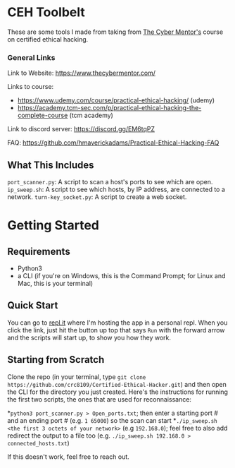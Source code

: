 # CEH Toolbelt


These are some tools I made from taking from [The Cyber Mentor's](https://github.com/TCM-Course-Resources) course on certified ethical hacking.

### General Links

Link to Website: https://www.thecybermentor.com/

Links to course:
* https://www.udemy.com/course/practical-ethical-hacking/ (udemy)
* https://academy.tcm-sec.com/p/practical-ethical-hacking-the-complete-course (tcm academy)

Link to discord server: https://discord.gg/EM6tqPZ

FAQ: https://github.com/hmaverickadams/Practical-Ethical-Hacking-FAQ

## What This Includes
`port_scanner.py`: A script to scan a host's ports to see which are open.
`ip_sweep.sh`: A script to see which hosts, by IP address, are connected to a network.
`turn-key_socket.py`: A script to create a web socket.

# Getting Started

## Requirements
* Python3
* a CLI (if you're on Windows, this is the Command Prompt; for Linux and Mac, this is your terminal)

## Quick Start
You can go to [repl.it](https://replit.com/@crc8109/Certified-Ethical-Hacker) where I'm hosting the app in a personal repl. When you click the link, just hit the button up top that says `Run` with the forward arrow and the scripts will start up, to show you how they work.

## Starting from Scratch
Clone the repo (in your terminal, type `git clone https://github.com/crc8109/Certified-Ethical-Hacker.git`) and then open the CLI for the directory you just created. Here's the instructions for running the first two scripts, the ones that are used for reconnaissance:

*`python3 port_scanner.py > Open_ports.txt`; then enter a starting port # and an ending port # (e.g. `1 65000`) so the scan can start
*`./ip_sweep.sh <the first 3 octets of your network>` (e.g `192.168.0`); feel free to also add redirect the output to a file too (e.g. `./ip_sweep.sh 192.168.0 > connected_hosts.txt`)

If this doesn't work, feel free to reach out.
